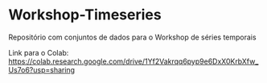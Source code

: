 # Workshop-Timeseries
Repositório com conjuntos de dados para o Workshop de séries temporais

Link para o Colab: https://colab.research.google.com/drive/1Yf2Vakrqq6pyp9e6DxX0KrbXfw_Us7o6?usp=sharing
